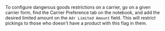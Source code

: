 To configure dangerous goods restrictions on a carrier,
go on a given carrier form, find the Carrier Preference tab on the notebook,
and add the desired limited amount on the `Adr Limited Amount` field.
This will restrict pickings to those who doesn't have a product with this flag in them.
